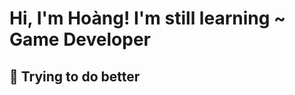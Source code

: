 <h1>Hi, I'm Hoàng! I'm still learning ~ <br/>Game Developer</h1>


<h2>🌱 Trying to do better </h2>
<!--
- <b>Pygame </b> <img width ="22px" src = "https://cdn.jsdelivr.net/npm/simple-icons@3.13.0/icons/python.svg"/>
- <b>Unity </b> <img width ="22px" src = "https://cdn.jsdelivr.net/npm/simple-icons@3.13.0/icons/unity.svg"/>
- <b>Godot 4 and GDScript </b> <img width ="22px" src = "https://cdn.jsdelivr.net/npm/simple-icons@3.13.0/icons/godotengine.svg"/>

<h2> 🤳 Connect with me:</h2>

[<img align="left" alt="JoshMadakor | Facebook" width="22px" src="https://cdn.jsdelivr.net/npm/simple-icons@3.13.0/icons/facebook.svg" />][facebook]

[facebook]: https://www.facebook.com/hoang.so.1272

<!--
**DBZNes/DBZNes** is a ✨ _special_ ✨ repository because its `README.md` (this file) appears on your GitHub profile.

Here are some ideas to get you started:

- 🔭 I’m currently working on ...
- 🌱 I’m currently learning ...
- 👯 I’m looking to collaborate on ...
- 🤔 I’m looking for help with ...
- 💬 Ask me about ...
- 📫 How to reach me: ...
- 😄 Pronouns: ...
- ⚡ Fun fact: ...
-->
